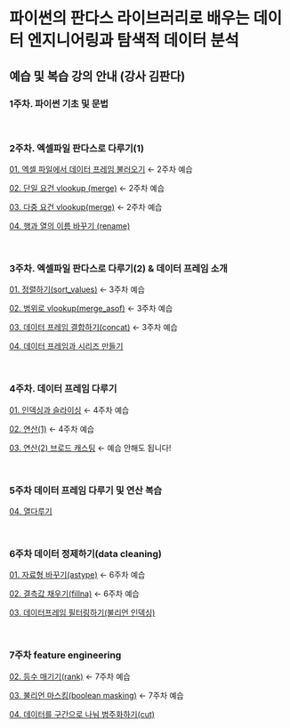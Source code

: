 # 파이썬의 판다스 라이브러리로 배우는 데이터 엔지니어링과 탐색적 데이터 분석
## 예습 및 복습 강의 안내 (강사 김판다)



### 1주차. 파이썬 기초 및 문법

<br>

### 2주차. 엑셀파일 판다스로 다루기(1)

[01. 엑셀 파일에서 데이터 프레임 불러오기](https://slid.cc/share/vdocs/엑셀-파일에서-데이터-프레임-불러오기readexcel-44d7d58826cc4d269092b36ee7eda887) ← 2주차 예습

[02. 단일 요건 vlookup (merge)](https://slid.cc/share/vdocs/단일-요건-vlookup-merge-77e570ee28514b6ab3c8ceecd38c91d3) ← 2주차 예습

[03. 다중 요건 vlookup(merge)](https://slid.cc/share/vdocs/다중-요건-vlookupmerge-78b558b01695451e9267a0188a50cc39) ← 2주차 예습

[04. 행과 열의 이름 바꾸기 (rename)](https://slid.cc/share/vdocs/행과-열의-이름-바꾸기-rename-7ce14a50a9ee4076ba7ea1548f1ebf4b)


<br>

### 3주차. 엑셀파일 판다스로 다루기(2) & 데이터 프레임 소개

[01. 정렬하기(sort_values)](https://slid.cc/share/vdocs/정렬하기sortvalues-a2aac68ef63840289dd0f1bc95b65173) ← 3주차 예습

[02. 범위로 vlookup(merge_asof)](https://slid.cc/share/vdocs/범위로-vlookupmergeasof-05735ae802b14bca8ea21d85e3f651f8) ← 3주차 예습

[03. 데이터 프레임 결합하기(concat)](https://slid.cc/share/vdocs/데이터-프레임-결합하기concat-27d7817f3ac44f7aa2dfdc30515a6cd1) ← 3주차 예습

[04. 데이터 프레임과 시리즈 만들기](https://slid.cc/share/vdocs/데이터-프레임과-시리즈-만들기-8e9c853890ac40efb63892de42400d85)

<br>

### 4주차. 데이터 프레임 다루기

[01. 인덱싱과 슬라이싱](https://slid.cc/share/vdocs/인덱싱과-슬라이싱-fa8f02469c084dc8884faacce749efa4) ← 4주차 예습

[02. 연산(1)](https://slid.cc/share/vdocs/연산1-946b7fc39ae14fbf93bca164cc8c789b) ← 4주차 예습

[03. 연산(2) 브로드 캐스팅](https://slid.cc/share/vdocs/연산2-브로드-캐스팅-34f65409820c46debbf40cbc79b08a09) ← 예습 안해도 됩니다!


<br>

### 5주차 데이터 프레임 다루기 및 연산 복습

[04. 열다루기](https://slid.cc/share/vdocs/열-다루기-6b7d71e5605c40e6bcdff3974f534c61) 

<br>

### 6주차 데이터 정제하기(data cleaning)

[01. 자료형 바꾸기(astype)](https://slid.cc/share/vdocs/자료형-바꾸기astype-8a198d95050f49cea520f858f345b982) ← 6주차 예습

[02. 결측값 채우기(fillna)](https://slid.cc/share/vdocs/결측값-채우기fillna-8fd03550fa134ce5ab5be2490f69eb48) ← 6주차 예습

[03. 데이터프레임 필터링하기(불리언 인덱싱)](https://slid.cc/share/vdocs/데이터프레임-필터링하기불리언-인덱싱-4565dbb91bc8499ea0db8e46dca5dc9e)

<br>

### 7주차 feature engineering

[02. 등수 매기기(rank)](https://slid.cc/share/vdocs/등수-매기기rank-3de5f2ad5ef445ac8012a36ef9c31213) ← 7주차 예습

[03. 불리언 마스킹(boolean masking)](https://slid.cc/share/vdocs/불리언-마스킹boolean-masking-cd8a4d3acd7f4ac0b60861477f8e2385) ← 7주차 예습

[04. 데이터를 구간으로 나눠 범주화하기(cut) ](https://slid.cc/share/vdocs/데이터를-구간으로-나눠-범주화하기-cut-03a1e616eff7479a95e5d90bef7ea887)

<br>
